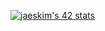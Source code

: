 [![jaeskim's 42 stats](https://badge42.herokuapp.com/api/stats/tharodon)](https://github.com/JaeSeoKim/badge42)
